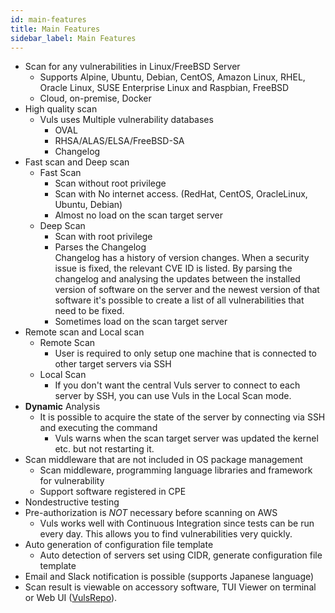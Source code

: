 ```yaml
---
id: main-features
title: Main Features
sidebar_label: Main Features
---
```


- Scan for any vulnerabilities in Linux/FreeBSD Server
    - Supports Alpine, Ubuntu, Debian, CentOS, Amazon Linux, RHEL, Oracle Linux, SUSE Enterprise Linux and Raspbian, FreeBSD
    - Cloud, on-premise, Docker
- High quality scan
    - Vuls uses Multiple vulnerability databases
        - OVAL
        - RHSA/ALAS/ELSA/FreeBSD-SA
        - Changelog
- Fast scan and Deep scan
    - Fast Scan
        - Scan without root privilege
        - Scan with No internet access. (RedHat, CentOS, OracleLinux, Ubuntu, Debian)
        - Almost no load on the scan target server
    - Deep Scan
        - Scan with root privilege
        - Parses the Changelog  
            Changelog has a history of version changes. When a security issue is fixed, the relevant CVE ID is listed.
            By parsing the changelog and analysing the updates between the installed version of software on the server and the newest version of that software
            it's possible to create a list of all vulnerabilities that need to be fixed.
        - Sometimes load on the scan target server
- Remote scan and Local scan
    - Remote Scan
        - User is required to only setup one machine that is connected to other target servers via SSH
    - Local Scan 
        - If you don't want the central Vuls server to connect to each server by SSH, you can use Vuls in the Local Scan mode.
- **Dynamic** Analysis
    - It is possible to acquire the state of the server by connecting via SSH and executing the command
        - Vuls warns when the scan target server was updated the kernel etc. but not restarting it.
- Scan middleware that are not included in OS package management
    - Scan middleware, programming language libraries and framework for vulnerability
    - Support software registered in CPE
- Nondestructive testing
- Pre-authorization is *NOT* necessary before scanning on AWS
    - Vuls works well with Continuous Integration since tests can be run every day. This allows you to find vulnerabilities very quickly.
- Auto generation of configuration file template
    - Auto detection of servers set using CIDR, generate configuration file template
- Email and Slack notification is possible (supports Japanese language)
- Scan result is viewable on accessory software, TUI Viewer on terminal or Web UI ([VulsRepo](https://github.com/usiusi360/vulsrepo)).
